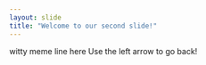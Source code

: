```yaml
---
layout: slide
title: "Welcome to our second slide!"
---
```

witty meme line here
Use the left arrow to go back!
